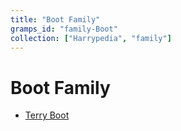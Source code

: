 ```yaml
---
title: "Boot Family"
gramps_id: "family-Boot"
collection: ["Harrypedia", "family"]
---
```


# Boot Family

- [Terry Boot](/Harrypedia/people/Boot/Terry/)
